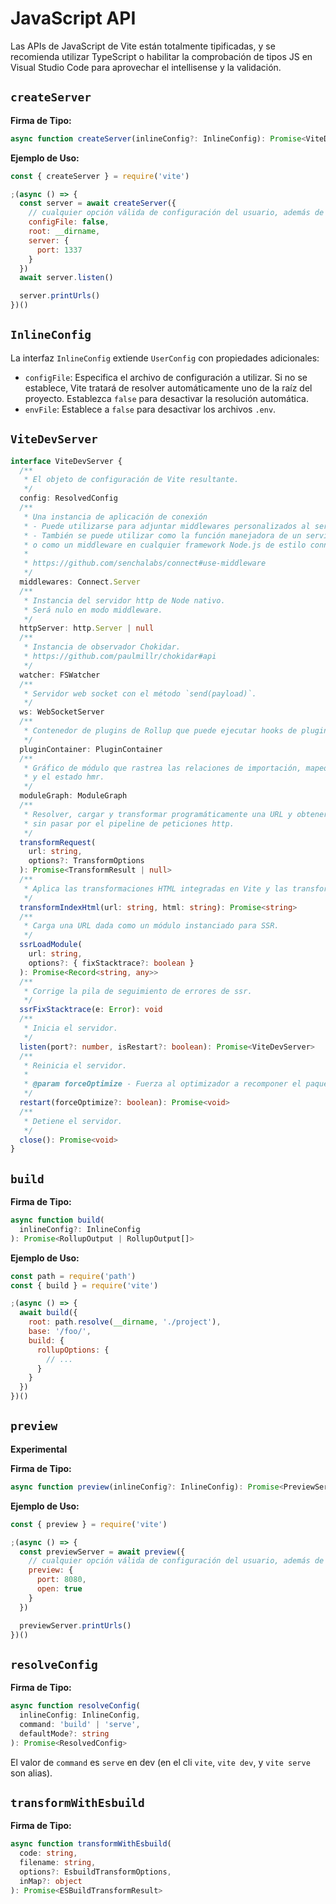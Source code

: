 # JavaScript API

Las APIs de JavaScript de Vite están totalmente tipificadas, y se recomienda utilizar TypeScript o habilitar la comprobación de tipos JS en Visual Studio Code para aprovechar el intellisense y la validación.

## `createServer`

**Firma de Tipo:**

```ts
async function createServer(inlineConfig?: InlineConfig): Promise<ViteDevServer>
```

**Ejemplo de Uso:**

```js
const { createServer } = require('vite')

;(async () => {
  const server = await createServer({
    // cualquier opción válida de configuración del usuario, además de `mode` y `configFile`.
    configFile: false,
    root: __dirname,
    server: {
      port: 1337
    }
  })
  await server.listen()

  server.printUrls()
})()
```

## `InlineConfig`

La interfaz `InlineConfig` extiende `UserConfig` con propiedades adicionales:

- `configFile`: Especifica el archivo de configuración a utilizar. Si no se establece, Vite tratará de resolver automáticamente uno de la raíz del proyecto. Establezca `false` para desactivar la resolución automática.
- `envFile`: Establece a `false` para desactivar los archivos `.env`.

## `ViteDevServer`

```ts
interface ViteDevServer {
  /**
   * El objeto de configuración de Vite resultante.
   */
  config: ResolvedConfig
  /**
   * Una instancia de aplicación de conexión
   * - Puede utilizarse para adjuntar middlewares personalizados al servidor de desarrollo.
   * - También se puede utilizar como la función manejadora de un servidor http personalizado
   * o como un middleware en cualquier framework Node.js de estilo connect.
   *
   * https://github.com/senchalabs/connect#use-middleware
   */
  middlewares: Connect.Server
  /**
   * Instancia del servidor http de Node nativo.
   * Será nulo en modo middleware.
   */
  httpServer: http.Server | null
  /**
   * Instancia de observador Chokidar.
   * https://github.com/paulmillr/chokidar#api
   */
  watcher: FSWatcher
  /**
   * Servidor web socket con el método `send(payload)`.
   */
  ws: WebSocketServer
  /**
   * Contenedor de plugins de Rollup que puede ejecutar hooks de plugins en un archivo dado.
   */
  pluginContainer: PluginContainer
  /**
   * Gráfico de módulo que rastrea las relaciones de importación, mapeo de url a archivo
   * y el estado hmr.
   */
  moduleGraph: ModuleGraph
  /**
   * Resolver, cargar y transformar programáticamente una URL y obtener el resultado
   * sin pasar por el pipeline de peticiones http.
   */
  transformRequest(
    url: string,
    options?: TransformOptions
  ): Promise<TransformResult | null>
  /**
   * Aplica las transformaciones HTML integradas en Vite y las transformaciones HTML de cualquier plugin.
   */
  transformIndexHtml(url: string, html: string): Promise<string>
  /**
   * Carga una URL dada como un módulo instanciado para SSR.
   */
  ssrLoadModule(
    url: string,
    options?: { fixStacktrace?: boolean }
  ): Promise<Record<string, any>>
  /**
   * Corrige la pila de seguimiento de errores de ssr.
   */
  ssrFixStacktrace(e: Error): void
  /**
   * Inicia el servidor.
   */
  listen(port?: number, isRestart?: boolean): Promise<ViteDevServer>
  /**
   * Reinicia el servidor.
   *
   * @param forceOptimize - Fuerza al optimizador a recomponer el paquete, igual que la bandera --force cli
   */
  restart(forceOptimize?: boolean): Promise<void>
  /**
   * Detiene el servidor.
   */
  close(): Promise<void>
}
```

## `build`

**Firma de Tipo:**

```ts
async function build(
  inlineConfig?: InlineConfig
): Promise<RollupOutput | RollupOutput[]>
```

**Ejemplo de Uso:**

```js
const path = require('path')
const { build } = require('vite')

;(async () => {
  await build({
    root: path.resolve(__dirname, './project'),
    base: '/foo/',
    build: {
      rollupOptions: {
        // ...
      }
    }
  })
})()
```

## `preview`

**Experimental**

**Firma de Tipo:**

```ts
async function preview(inlineConfig?: InlineConfig): Promise<PreviewServer>
```

**Ejemplo de Uso:**

```js
const { preview } = require('vite')

;(async () => {
  const previewServer = await preview({
    // cualquier opción válida de configuración del usuario, además de `mode` y `configFile`.
    preview: {
      port: 8080,
      open: true
    }
  })

  previewServer.printUrls()
})()
```

## `resolveConfig`

**Firma de Tipo:**

```ts
async function resolveConfig(
  inlineConfig: InlineConfig,
  command: 'build' | 'serve',
  defaultMode?: string
): Promise<ResolvedConfig>
```

El valor de `command` es `serve` en dev (en el cli `vite`, `vite dev`, y `vite serve` son alias).

## `transformWithEsbuild`

**Firma de Tipo:**

```ts
async function transformWithEsbuild(
  code: string,
  filename: string,
  options?: EsbuildTransformOptions,
  inMap?: object
): Promise<ESBuildTransformResult>
```
